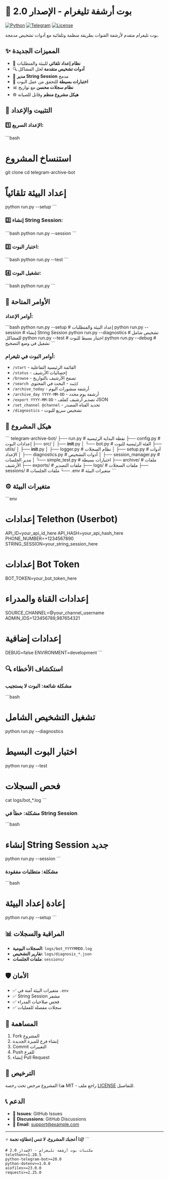 # 🤖 بوت أرشفة تليغرام - الإصدار 2.0

[![Python](https://img.shields.io/badge/Python-3.8+-blue)](https://python.org)
[![Telegram](https://img.shields.io/badge/Telegram-Bot-blue)](https://telegram.org)
[![License](https://img.shields.io/badge/License-MIT-green)](LICENSE)

بوت تليغرام متقدم لأرشفة القنوات بطريقة منظمة وتلقائية مع أدوات تشخيص مدمجة.

## ✨ المميزات الجديدة

- 🔧 **نظام إعداد تلقائي** للبيئة والمتطلبات
- 🔍 **أدوات تشخيص متقدمة** لحل المشاكل
- 🔐 **مدير String Session** مدمج
- 🧪 **اختبارات بسيطة** للتحقق من عمل البوت
- 📊 **نظام سجلات محسن** مع تواريخ
- ⚙️ **هيكل مشروع منظم** وقابل للصيانة

## 🚀 التثبيت والإعداد

### 1️⃣ الإعداد السريع:
\`\`\`bash
# استنساخ المشروع
git clone <repository-url>
cd telegram-archive-bot

# إعداد البيئة تلقائياً
python run.py --setup
\`\`\`

### 2️⃣ إنشاء String Session:
\`\`\`bash
python run.py --session
\`\`\`

### 3️⃣ اختبار البوت:
\`\`\`bash
python run.py --test
\`\`\`

### 4️⃣ تشغيل البوت:
\`\`\`bash
python run.py
\`\`\`

## 🔧 الأوامر المتاحة

### أوامر الإعداد:
\`\`\`bash
python run.py --setup        # إعداد البيئة والمتطلبات
python run.py --session      # إنشاء String Session
python run.py --diagnostics  # تشخيص شامل للمشاكل
python run.py --test         # اختبار بسيط للبوت
python run.py --debug        # تشغيل في وضع التصحيح
\`\`\`

### أوامر البوت في تليغرام:
- `/start` - القائمة الرئيسية التفاعلية
- `/status` - إحصائيات الأرشيف
- `/browse` - تصفح الأرشيف بالتواريخ
- `/search كلمة` - البحث في المحتوى
- `/archive_today` - أرشفة منشورات اليوم
- `/archive_day YYYY-MM-DD` - أرشفة يوم محدد
- `/export YYYY-MM-DD` - تصدير أرشيف كملف JSON
- `/set_channel @channel` - تحديد القناة المصدر
- `/diagnostics` - تشخيص سريع للبوت

## 📁 هيكل المشروع

\`\`\`
telegram-archive-bot/
├── run.py                 # نقطة البداية الرئيسية
├── config.py             # إعدادات البوت
├── src/
│   ├── __init__.py
│   └── bot.py           # الفئة الرئيسية للبوت
├── utils/
│   ├── __init__.py
│   ├── logger.py        # نظام السجلات
│   ├── setup.py         # أدوات الإعداد
│   ├── diagnostics.py  # أدوات التشخيص
│   ├── session_manager.py # مدير الجلسات
│   └── simple_test.py   # اختبارات بسيطة
├── archive/             # ملفات الأرشيف
├── exports/             # ملفات التصدير
├── logs/               # ملفات السجلات
├── sessions/           # ملفات الجلسات
└── .env               # متغيرات البيئة
\`\`\`

## ⚙️ متغيرات البيئة

\`\`\`env
# إعدادات Telethon (Userbot)
API_ID=your_api_id_here
API_HASH=your_api_hash_here
PHONE_NUMBER=+1234567890
STRING_SESSION=your_string_session_here

# إعدادات Bot Token
BOT_TOKEN=your_bot_token_here

# إعدادات القناة والمدراء
SOURCE_CHANNEL=@your_channel_username
ADMIN_IDS=123456789,987654321

# إعدادات إضافية
DEBUG=false
ENVIRONMENT=development
\`\`\`

## 🔍 استكشاف الأخطاء

### مشكلة شائعة: البوت لا يستجيب
\`\`\`bash
# تشغيل التشخيص الشامل
python run.py --diagnostics

# اختبار البوت البسيط
python run.py --test

# فحص السجلات
cat logs/bot_*.log
\`\`\`

### مشكلة: خطأ في String Session
\`\`\`bash
# إنشاء String Session جديد
python run.py --session
\`\`\`

### مشكلة: متطلبات مفقودة
\`\`\`bash
# إعادة إعداد البيئة
python run.py --setup
\`\`\`

## 📊 المراقبة والسجلات

- **السجلات اليومية**: `logs/bot_YYYYMMDD.log`
- **تقارير التشخيص**: `logs/diagnosis_*.json`
- **ملفات الجلسات**: `sessions/`

## 🛡️ الأمان

- ✅ متغيرات البيئة آمنة في `.env`
- ✅ String Session مشفر
- ✅ فحص صلاحيات المدراء
- ✅ سجلات مفصلة للعمليات

## 🤝 المساهمة

1. Fork المشروع
2. إنشاء فرع للميزة الجديدة
3. Commit التغييرات
4. Push للفرع
5. إنشاء Pull Request

## 📄 الترخيص

هذا المشروع مرخص تحت رخصة MIT - راجع ملف [LICENSE](LICENSE) للتفاصيل.

## 📞 الدعم

- 🐛 **Issues**: GitHub Issues
- 💬 **Discussions**: GitHub Discussions
- 📧 **Email**: support@example.com

---

⭐ **إذا أعجبك المشروع، لا تنس إعطاؤه نجمة!**
\`\`\`

```plaintext file="requirements.txt"
# مكتبات بوت أرشفة تليغرام - الإصدار 2.0
telethon>=1.28.5
python-telegram-bot>=20.0
python-dotenv>=1.0.0
aiofiles>=23.0.0
requests>=2.25.0
